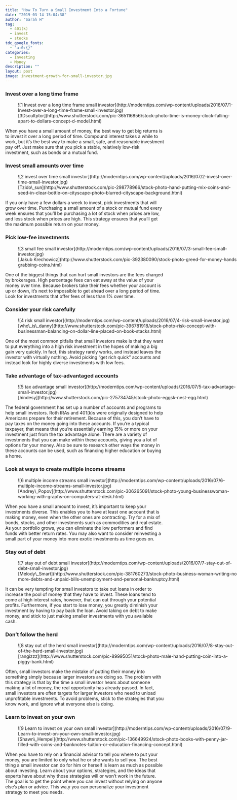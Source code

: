 ```yaml
---
title: "How To Turn a Small Investment Into a Fortune"
date: "2019-03-14 15:04:38"
author: "Sarah H"
tag:
  - 401(k)
  - invest
  - stocks
tdc_google_fonts:
  - "a:0:{}"
categories:
  - Investing
  - Money
description: ""
layout: post
image: investment-growth-for-small-investor.jpg
---
```


### Invest over a long time frame

<figure aria-describedby="caption-attachment-3763" class="wp-caption alignnone" id="attachment_3763" style="width: 700px">![1 Invest over a long time frame small investor](http://moderntips.com/wp-content/uploads/2016/07/1-Invest-over-a-long-time-frame-small-investor.jpg)<figcaption class="wp-caption-text" id="caption-attachment-3763">[3Dscultptor](http://www.shutterstock.com/pic-365116856/stock-photo-time-is-money-clock-falling-apart-to-dollars-concept-d-model.html)  
</figcaption></figure>

When you have a small amount of money, the best way to get big returns is to invest it over a long period of time. Compound interest takes a while to work, but it’s the best way to make a small, safe, and reasonable investment pay off. Just make sure that you pick a stable, relatively low-risk investment, such as bonds or a mutual fund.

### Invest small amounts over time

<figure aria-describedby="caption-attachment-3764" class="wp-caption alignnone" id="attachment_3764" style="width: 700px">![2 invest over time small investor](http://moderntips.com/wp-content/uploads/2016/07/2-invest-over-time-small-investor.jpg)<figcaption class="wp-caption-text" id="caption-attachment-3764">[Tzido\_sun](http://www.shutterstock.com/pic-298778966/stock-photo-hand-putting-mix-coins-and-seed-in-clear-bottle-on-cityscape-photo-blurred-cityscape-background.html)</figcaption></figure>

If you only have a few dollars a week to invest, pick investments that will grow over time. Purchasing a small amount of a stock or mutual fund every week ensures that you’ll be purchasing a lot of stock when prices are low, and less stock when prices are high. This strategy ensures that you’ll get the maximum possible return on your money.

### Pick low-fee investments

<figure aria-describedby="caption-attachment-3765" class="wp-caption alignnone" id="attachment_3765" style="width: 700px">![3 small fee small investor](http://moderntips.com/wp-content/uploads/2016/07/3-small-fee-small-investor.jpg)<figcaption class="wp-caption-text" id="caption-attachment-3765">[Jakub Krechowicz](http://www.shutterstock.com/pic-392380090/stock-photo-greed-for-money-hands-grabbing-coins.html)</figcaption></figure>

One of the biggest things that can hurt small investors are the fees charged by brokerages. High percentage fees can eat away at the value of your money over time. Because brokers take their fees whether your account is up or down, it’s next to impossible to get ahead over a long period of time. Look for investments that offer fees of less than 1% over time.

### Consider your risk carefully

<figure aria-describedby="caption-attachment-3766" class="wp-caption alignnone" id="attachment_3766" style="width: 700px">![4 risk small investor](http://moderntips.com/wp-content/uploads/2016/07/4-risk-small-investor.jpg)<figcaption class="wp-caption-text" id="caption-attachment-3766">[who\_is\_danny](http://www.shutterstock.com/pic-396781918/stock-photo-risk-concept-with-businessman-balancing-on-dollar-line-placed-on-book-stacks.html)</figcaption></figure>

One of the most common pitfalls that small investors make is that they want to put everything into a high risk investment in the hopes of making a big gain very quickly. In fact, this strategy rarely works, and instead leaves the investor with virtually nothing. Avoid picking “get rich quick” accounts and instead look for highly diverse investments with low fees.

### Take advantage of tax-advantaged accounts

<figure aria-describedby="caption-attachment-3767" class="wp-caption alignnone" id="attachment_3767" style="width: 700px">![5 tax advantage small investor](http://moderntips.com/wp-content/uploads/2016/07/5-tax-advantage-small-investor.jpg)<figcaption class="wp-caption-text" id="caption-attachment-3767">[hindesy](http://www.shutterstock.com/pic-275734745/stock-photo-eggsk-nest-egg.html)</figcaption></figure>

The federal government has set up a number of accounts and programs to help small investors. Roth IRAs and 401(k)s were originally designed to help Americans prepare for their retirement. Because of this, you don’t have to pay taxes on the money going into these accounts. If you’re a typical taxpayer, that means that you’re essentially earning 15% or more on your investment just from the tax advantage alone. There are a variety of investments that you can make within these accounts, giving you a lot of options for your money. Also be sure to research other ways the money in these accounts can be used, such as financing higher education or buying a home.

### Look at ways to create multiple income streams

<figure aria-describedby="caption-attachment-3768" class="wp-caption alignnone" id="attachment_3768" style="width: 700px">![6 multiple income streams small investor](http://moderntips.com/wp-content/uploads/2016/07/6-multiple-income-streams-small-investor.jpg)<figcaption class="wp-caption-text" id="caption-attachment-3768">[Andrey\_Popov](http://www.shutterstock.com/pic-306265091/stock-photo-young-businesswoman-working-with-graphs-on-computers-at-desk.html)</figcaption></figure>

When you have a small amount to invest, it’s important to keep your investments diverse. This enables you to have at least one account that is making money, even when the other ones are contracting. Try for a mix of bonds, stocks, and other investments such as commodities and real estate. As your portfolio grows, you can eliminate the low performers and find funds with better return rates. You may also want to consider reinvesting a small part of your money into more exotic investments as time goes on.

### Stay out of debt

<figure aria-describedby="caption-attachment-3769" class="wp-caption alignnone" id="attachment_3769" style="width: 700px">![7 stay out of debt small investor](http://moderntips.com/wp-content/uploads/2016/07/7-stay-out-of-debt-small-investor.jpg)<figcaption class="wp-caption-text" id="caption-attachment-3769">[Melody\_Smart](http://www.shutterstock.com/pic-381760273/stock-photo-business-woman-writing-no-more-debts-and-unpaid-bills-unemployment-and-personal-bankruptcy.html)</figcaption></figure>

It can be very tempting for small investors to take out loans in order to increase the pool of money that they have to invest. These loans tend to come at high interest rates, however, that can eat through your potential profits. Furthermore, if you start to lose money, you greatly diminish your investment by having to pay back the loan. Avoid taking on debt to make money, and stick to just making smaller investments with you available cash.

### Don’t follow the herd

<figure aria-describedby="caption-attachment-3770" class="wp-caption alignnone" id="attachment_3770" style="width: 700px">![8 stay out of the herd small investor](http://moderntips.com/wp-content/uploads/2016/07/8-stay-out-of-the-herd-small-investor.jpg)<figcaption class="wp-caption-text" id="caption-attachment-3770">[rangizzz](http://www.shutterstock.com/pic-89995051/stock-photo-male-hand-putting-coin-into-a-piggy-bank.html)</figcaption></figure>

Often, small investors make the mistake of putting their money into something simply because larger investors are doing so. The problem with this strategy is that by the time a small investor hears about someone making a lot of money, the real opportunity has already passed. In fact, small investors are often targets for larger investors who need to unload unprofitable investments. To avoid problems, stick to the strategies that you know work, and ignore what everyone else is doing.

### Learn to invest on your own

<figure aria-describedby="caption-attachment-3771" class="wp-caption alignnone" id="attachment_3771" style="width: 700px">![9 Learn to invest on your own small investor](http://moderntips.com/wp-content/uploads/2016/07/9-Learn-to-invest-on-your-own-small-investor.jpg)<figcaption class="wp-caption-text" id="caption-attachment-3771">[Shawn\_Hempel](http://www.shutterstock.com/pic-136649924/stock-photo-books-with-penny-jar-filled-with-coins-and-banknotes-tuition-or-education-financing-concept.html)</figcaption></figure>

When you have to rely on a financial advisor to tell you where to put your money, you are limited to only what he or she wants to sell you. The best thing a small investor can do for him or herself is learn as much as possible about investing. Learn about your options, strategies, and the ideas that experts have about why those strategies will or won’t work in the future. The goal is to get the point where you can invest without relying on anyone else’s plan or advice. This wa,y you can personalize your investment strategy to meet you needs.
